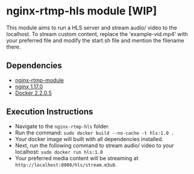 # nginx-rtmp-hls module [WIP]

This module aims to run a HLS server and stream audio/ video to the localhost. To stream custom content, replace the 'example-vid.mp4' with your preferred file and modify the start.sh file and mention the filename there.

## Dependencies
- [nginx-rtmp-module](https://github.com/sergey-dryabzhinsky/nginx-rtmp-module.git)
- [nginx 1.17.0](http://nginx.org/download/nginx-1.17.0.tar.gz)
- [Docker 2.2.0.5](https://www.docker.com/products/docker-desktop)

## Execution Instructions
- Navigate to the `nginx-rtmp-hls` folder.
- Run the command: `sudo docker build --no-cache -t hls:1.0 .`
- Your docker image will built with all dependencies installed.
- Next, run the following command to stream audio/ video to your localhost: `sudo docker run hls:1.0`
- Your preferred media content will be streaming at `http://localhost:8080/hls/stream.m3u8`.
